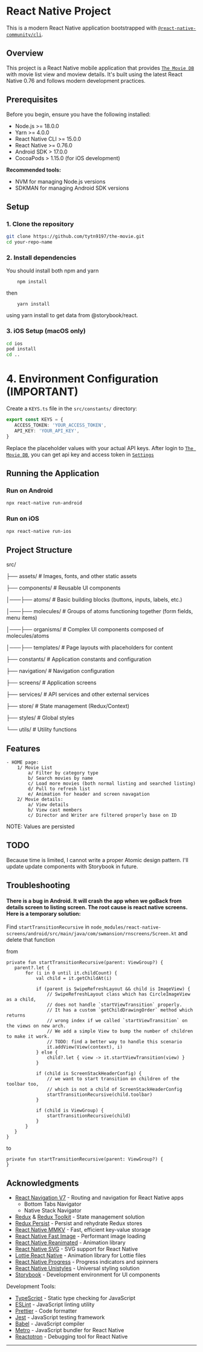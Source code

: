 

# React Native Project

This is a modern React Native application bootstrapped with [`@react-native-community/cli`](https://github.com/react-native-community/cli).

## Overview

This project is a React Native mobile application that provides [`The Movie DB`](https://www.themoviedb.org/) with movie list view and moview details. It's built using the latest React Native 0.76 and follows modern development practices.

## Prerequisites

Before you begin, ensure you have the following installed:

- Node.js >= 18.0.0
- Yarn >= 4.0.0
- React Native CLI >= 15.0.0
- React Native >= 0.76.0
- Android SDK > 17.0.0
- CocoaPods > 1.15.0 (for iOS development)

**Recommended tools:**
- NVM for managing Node.js versions
- SDKMAN for managing Android SDK versions

## Setup

### 1. Clone the repository

```bash
git clone https://github.com/tytn9197/the-movie.git
cd your-repo-name
```

### 2. Install dependencies
You should install both npm and yarn

```
    npm install
```

then 

```
    yarn install
```
using yarn install to get data from @storybook/react.

### 3. iOS Setup (macOS only)

```bash
cd ios
pod install
cd ..
```

# 4. Environment Configuration (IMPORTANT)

Create a `KEYS.ts` file in the `src/constants/` directory:

```typescript
export const KEYS = {
   ACCESS_TOKEN: 'YOUR_ACCESS_TOKEN',
   API_KEY: 'YOUR_API_KEY',
}
```

Replace the placeholder values with your actual API keys. After login to [`The Movie DB`](https://www.themoviedb.org/), you can get api key and access token in [`Settings`](https://www.themoviedb.org/settings/api)

## Running the Application

### Run on Android

```bash
npx react-native run-android
```

### Run on iOS

```bash
npx react-native run-ios
```

## Project Structure
src/ 

├── assets/ # Images, fonts, and other static assets 

├── components/ # Reusable UI components 

│───├── atoms/ # Basic building blocks (buttons, inputs, labels, etc.) 

│───├── molecules/ # Groups of atoms functioning together (form fields, menu items) 

│───├── organisms/ # Complex UI components composed of molecules/atoms 

│───├── templates/ # Page layouts with placeholders for content 


├── constants/ # Application constants and configuration 

├── navigation/ # Navigation configuration 

├── screens/ # Application screens 

├── services/ # API services and other external services 


├── store/ # State management (Redux/Context) 

├── styles/ # Global styles 

└── utils/ # Utility functions 

## Features

```
- HOME page: 
    1/ Movie List
        a/ Filter by category type
        b/ Search movies by name
        c/ Load more movies (both normal listing and searched listing)
        d/ Pull to refresh list
        e/ Animation for header and screen navagation
    2/ Movie details:
        a/ View details 
        b/ View cast members
        c/ Director and Writer are filtered properly base on ID

```
NOTE: Values are persisted 

## TODO
Because time is limited, I cannot write a proper Atomic design pattern. I'll update update components with Storybook in future.

## Troubleshooting
#### There is a bug in Android. It will crash the app when we goBack from details screen to listing screen. The root cause is react native screens. Here is a temporary solution: 
Find `startTransitionRecursive` in `node_modules/react-native-screens/android/src/main/java/com/swmansion/rnscreens/Screen.kt`
 and delete that function

from 
 ```
private fun startTransitionRecursive(parent: ViewGroup?) {
    parent?.let {
        for (i in 0 until it.childCount) {
            val child = it.getChildAt(i)

            if (parent is SwipeRefreshLayout && child is ImageView) {
                // SwipeRefreshLayout class which has CircleImageView as a child,
                // does not handle `startViewTransition` properly.
                // It has a custom `getChildDrawingOrder` method which returns
                // wrong index if we called `startViewTransition` on the views on new arch.
                // We add a simple View to bump the number of children to make it work.
                // TODO: find a better way to handle this scenario
                it.addView(View(context), i)
            } else {
                child?.let { view -> it.startViewTransition(view) }
            }

            if (child is ScreenStackHeaderConfig) {
                // we want to start transition on children of the toolbar too,
                // which is not a child of ScreenStackHeaderConfig
                startTransitionRecursive(child.toolbar)
            }

            if (child is ViewGroup) {
                startTransitionRecursive(child)
            }
        }
    }
}
 ```

 to
 ```
private fun startTransitionRecursive(parent: ViewGroup?) {
}
 ```

 

## Acknowledgments

- [React Navigation V7](https://reactnavigation.org/) - Routing and navigation for React Native apps
  - Bottom Tabs Navigator
  - Native Stack Navigator
- [Redux](https://redux.js.org/) & [Redux Toolkit](https://redux-toolkit.js.org/) - State management solution
- [Redux Persist](https://github.com/rt2zz/redux-persist) - Persist and rehydrate Redux stores
- [React Native MMKV](https://github.com/mrousavy/react-native-mmkv) - Fast, efficient key-value storage
- [React Native Fast Image](https://github.com/DylanVann/react-native-fast-image) - Performant image loading
- [React Native Reanimated](https://docs.swmansion.com/react-native-reanimated/) - Animation library
- [React Native SVG](https://github.com/software-mansion/react-native-svg) - SVG support for React Native
- [Lottie React Native](https://github.com/lottie-react-native/lottie-react-native) - Animation library for Lottie files
- [React Native Progress](https://github.com/oblador/react-native-progress) - Progress indicators and spinners
- [React Native Unistyles](https://github.com/jpudysz/react-native-unistyles) - Universal styling solution
- [Storybook](https://storybook.js.org/) - Development environment for UI components

Development Tools:
- [TypeScript](https://www.typescriptlang.org/) - Static type checking for JavaScript
- [ESLint](https://eslint.org/) - JavaScript linting utility
- [Prettier](https://prettier.io/) - Code formatter
- [Jest](https://jestjs.io/) - JavaScript testing framework
- [Babel](https://babeljs.io/) - JavaScript compiler
- [Metro](https://facebook.github.io/metro/) - JavaScript bundler for React Native
- [Reactotron](https://github.com/infinitered/reactotron) - Debugging tool for React Native

---
